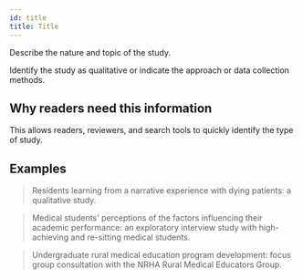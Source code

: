 ```yaml
---
id: title
title: Title
---
```

Describe the nature and topic of the study.

Identify the study as qualitative or indicate the approach or data collection methods.

## Why readers need this information

This allows readers, reviewers, and search tools to quickly identify the type of study.

## Examples

> Residents learning from a narrative experience with dying patients: a qualitative study.

> Medical students' perceptions of the factors influencing their academic performance: an exploratory interview study with high-achieving and re-sitting medical students.

> Undergraduate rural medical education program development: focus group consultation with the NRHA Rural Medical Educators Group.

<!-- #TODO: examples of titles that could be improved -->